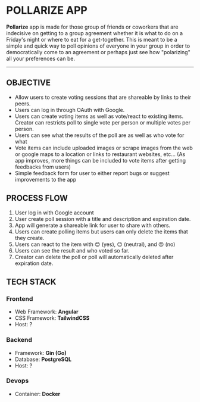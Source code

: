 
# POLLARIZE APP

**Pollarize** app is made for those group of friends or coworkers that are indecisive on getting to a group agreement whether it is what to do on a Friday's night or where to eat for a get-together. This is meant to be a simple and quick way to poll opinions of everyone in your group in order to democratically come to an agreement or perhaps just see how "polarizing" all your preferences can be.  

---

## OBJECTIVE
- Allow users to create voting sessions that are shareable by links to their peers.
- Users can log in through OAuth with Google.
- Users can create voting items as well as vote/react to existing items. Creator can restricts poll to single vote per person or multiple votes per person. 
- Users can see what the results of the poll are as well as who vote for what
- Vote items can include uploaded images or scrape images from the web or google maps to a location or links to restaurant websites, etc... (As app improves, more things can be included to vote items after getting feedbacks from users)
- Simple feedback form for user to either report bugs or suggest improvements to the app

## PROCESS FLOW
1. User log in with Google account
2. User create poll session with a title and description and expiration date. 
3. App will generate a shareable link for user to share with others. 
4. Users can create polling items but users can only delete the items that they create.
5. Users can react to the item with :heart_eyes: (yes), :neutral_face: (neutral), and :rage: (no)
6. Users can see the result and who voted so far.
7. Creator can delete the poll or poll will automatically deleted after expiration date.

## TECH STACK

### Frontend
- Web Framework: **Angular**
- CSS Framework: **TailwindCSS**
- Host: ?

### Backend
- Framework: **Gin (Go)**
- Database: **PostgreSQL**
- Host: ?

### Devops
- Container: **Docker**
